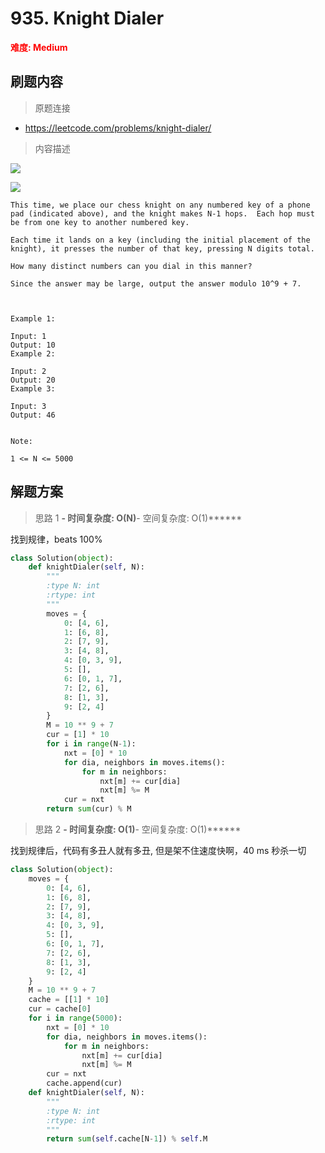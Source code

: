 # 935. Knight Dialer

**<font color=red>难度: Medium</font>**

## 刷题内容

> 原题连接

* https://leetcode.com/problems/knight-dialer/

> 内容描述

![](https://github.com/apachecn/awesome-algorithm/blob/master/images/935/knight.png)

![](https://github.com/apachecn/awesome-algorithm/blob/master/images/935/keypad.png)

```
This time, we place our chess knight on any numbered key of a phone pad (indicated above), and the knight makes N-1 hops.  Each hop must be from one key to another numbered key.

Each time it lands on a key (including the initial placement of the knight), it presses the number of that key, pressing N digits total.

How many distinct numbers can you dial in this manner?

Since the answer may be large, output the answer modulo 10^9 + 7.

 

Example 1:

Input: 1
Output: 10
Example 2:

Input: 2
Output: 20
Example 3:

Input: 3
Output: 46
 

Note:

1 <= N <= 5000
```

## 解题方案

> 思路 1
******- 时间复杂度: O(N)******- 空间复杂度: O(1)******


找到规律，beats 100%

```python
class Solution(object):
    def knightDialer(self, N):
        """
        :type N: int
        :rtype: int
        """
        moves = {
            0: [4, 6],
            1: [6, 8],
            2: [7, 9],
            3: [4, 8],
            4: [0, 3, 9],
            5: [],
            6: [0, 1, 7],
            7: [2, 6],
            8: [1, 3],
            9: [2, 4] 
        }
        M = 10 ** 9 + 7
        cur = [1] * 10
        for i in range(N-1):
            nxt = [0] * 10
            for dia, neighbors in moves.items():
                for m in neighbors:
                    nxt[m] += cur[dia]
                    nxt[m] %= M
            cur = nxt
        return sum(cur) % M
```



> 思路 2
******- 时间复杂度: O(1)******- 空间复杂度: O(1)******

找到规律后，代码有多丑人就有多丑, 但是架不住速度快啊，40 ms 秒杀一切

```python
class Solution(object):
    moves = {
        0: [4, 6],
        1: [6, 8],
        2: [7, 9],
        3: [4, 8],
        4: [0, 3, 9],
        5: [],
        6: [0, 1, 7],
        7: [2, 6],
        8: [1, 3],
        9: [2, 4] 
    }
    M = 10 ** 9 + 7
    cache = [[1] * 10]
    cur = cache[0]
    for i in range(5000):
        nxt = [0] * 10
        for dia, neighbors in moves.items():
            for m in neighbors:
                nxt[m] += cur[dia]
                nxt[m] %= M
        cur = nxt
        cache.append(cur)
    def knightDialer(self, N):
        """
        :type N: int
        :rtype: int
        """
        return sum(self.cache[N-1]) % self.M
```
        
        
        
        
        
        
        
        
        
        
        
        
        
        
        
        
        
        
        
        
        
        
        
        
        
        
        
        
        
        
        
        
        
